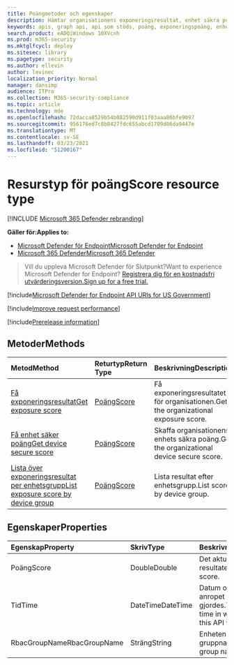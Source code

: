 ```yaml
---
title: Poängmetoder och egenskaper
description: Hämtar organisationens exponeringsresultat, enhet säkra poäng och exponeringsresultat per enhetsgrupp
keywords: apis, graph api, api som stöds, poäng, exponeringspoäng, enhet säker poäng, exponeringsresultat efter enhetsgrupp
search.product: eADQiWindows 10XVcnh
ms.prod: m365-security
ms.mktglfcycl: deploy
ms.sitesec: library
ms.pagetype: security
ms.author: ellevin
author: levinec
localization_priority: Normal
manager: dansimp
audience: ITPro
ms.collection: M365-security-compliance
ms.topic: article
ms.technology: mde
ms.openlocfilehash: 72dacca8529b54b082590d911f03aaa86bfe9097
ms.sourcegitcommit: 956176ed7c8b8427fdc655abcd1709d86da9447e
ms.translationtype: MT
ms.contentlocale: sv-SE
ms.lasthandoff: 03/23/2021
ms.locfileid: "51200167"
---
```

# <a name="score-resource-type"></a><span data-ttu-id="74e54-104">Resurstyp för poäng</span><span class="sxs-lookup"><span data-stu-id="74e54-104">Score resource type</span></span>

[!INCLUDE [Microsoft 365 Defender rebranding](../../includes/microsoft-defender.md)]


<span data-ttu-id="74e54-105">**Gäller för:**</span><span class="sxs-lookup"><span data-stu-id="74e54-105">**Applies to:**</span></span>
- [<span data-ttu-id="74e54-106">Microsoft Defender för Endpoint</span><span class="sxs-lookup"><span data-stu-id="74e54-106">Microsoft Defender for Endpoint</span></span>](https://go.microsoft.com/fwlink/?linkid=2154037)
- [<span data-ttu-id="74e54-107">Microsoft 365 Defender</span><span class="sxs-lookup"><span data-stu-id="74e54-107">Microsoft 365 Defender</span></span>](https://go.microsoft.com/fwlink/?linkid=2118804)

> <span data-ttu-id="74e54-108">Vill du uppleva Microsoft Defender för Slutpunkt?</span><span class="sxs-lookup"><span data-stu-id="74e54-108">Want to experience Microsoft Defender for Endpoint?</span></span> [<span data-ttu-id="74e54-109">Registrera dig för en kostnadsfri utvärderingsversion.</span><span class="sxs-lookup"><span data-stu-id="74e54-109">Sign up for a free trial.</span></span>](https://www.microsoft.com/microsoft-365/windows/microsoft-defender-atp?ocid=docs-wdatp-exposedapis-abovefoldlink) 

[!include[Microsoft Defender for Endpoint API URIs for US Government](../../includes/microsoft-defender-api-usgov.md)]

[!include[Improve request performance](../../includes/improve-request-performance.md)]


[!include[Prerelease information](../../includes/prerelease.md)]

## <a name="methods"></a><span data-ttu-id="74e54-110">Metoder</span><span class="sxs-lookup"><span data-stu-id="74e54-110">Methods</span></span>

<span data-ttu-id="74e54-111">Metod</span><span class="sxs-lookup"><span data-stu-id="74e54-111">Method</span></span> |<span data-ttu-id="74e54-112">Returtyp</span><span class="sxs-lookup"><span data-stu-id="74e54-112">Return Type</span></span> |<span data-ttu-id="74e54-113">Beskrivning</span><span class="sxs-lookup"><span data-stu-id="74e54-113">Description</span></span>
:---|:---|:---
[<span data-ttu-id="74e54-114">Få exponeringsresultat</span><span class="sxs-lookup"><span data-stu-id="74e54-114">Get exposure score</span></span>](get-exposure-score.md) | [<span data-ttu-id="74e54-115">Poäng</span><span class="sxs-lookup"><span data-stu-id="74e54-115">Score</span></span>](score.md) | <span data-ttu-id="74e54-116">Få exponeringsresultatet för organisationen.</span><span class="sxs-lookup"><span data-stu-id="74e54-116">Get the organizational exposure score.</span></span>
[<span data-ttu-id="74e54-117">Få enhet säker poäng</span><span class="sxs-lookup"><span data-stu-id="74e54-117">Get device secure score</span></span>](get-device-secure-score.md) | [<span data-ttu-id="74e54-118">Poäng</span><span class="sxs-lookup"><span data-stu-id="74e54-118">Score</span></span>](score.md) | <span data-ttu-id="74e54-119">Skaffa organisationens enhets säkra poäng.</span><span class="sxs-lookup"><span data-stu-id="74e54-119">Get the organizational device secure score.</span></span>
[<span data-ttu-id="74e54-120">Lista över exponeringsresultat per enhetsgrupp</span><span class="sxs-lookup"><span data-stu-id="74e54-120">List exposure score by device group</span></span>](get-machine-group-exposure-score.md)| [<span data-ttu-id="74e54-121">Poäng</span><span class="sxs-lookup"><span data-stu-id="74e54-121">Score</span></span>](score.md) | <span data-ttu-id="74e54-122">Lista resultat efter enhetsgrupp.</span><span class="sxs-lookup"><span data-stu-id="74e54-122">List scores by device group.</span></span>

## <a name="properties"></a><span data-ttu-id="74e54-123">Egenskaper</span><span class="sxs-lookup"><span data-stu-id="74e54-123">Properties</span></span>

<span data-ttu-id="74e54-124">Egenskap</span><span class="sxs-lookup"><span data-stu-id="74e54-124">Property</span></span> |  <span data-ttu-id="74e54-125">Skriv</span><span class="sxs-lookup"><span data-stu-id="74e54-125">Type</span></span>    |   <span data-ttu-id="74e54-126">Beskrivning</span><span class="sxs-lookup"><span data-stu-id="74e54-126">Description</span></span>
:---|:---|:---
<span data-ttu-id="74e54-127">Poäng</span><span class="sxs-lookup"><span data-stu-id="74e54-127">Score</span></span> | <span data-ttu-id="74e54-128">Double</span><span class="sxs-lookup"><span data-stu-id="74e54-128">Double</span></span> | <span data-ttu-id="74e54-129">Det aktuella resultatet.</span><span class="sxs-lookup"><span data-stu-id="74e54-129">The current score.</span></span>
<span data-ttu-id="74e54-130">Tid</span><span class="sxs-lookup"><span data-stu-id="74e54-130">Time</span></span> | <span data-ttu-id="74e54-131">DateTime</span><span class="sxs-lookup"><span data-stu-id="74e54-131">DateTime</span></span> | <span data-ttu-id="74e54-132">Datum och tid då anropet till API:et gjordes.</span><span class="sxs-lookup"><span data-stu-id="74e54-132">The date and time in which the call for this API was made.</span></span>
<span data-ttu-id="74e54-133">RbacGroupName</span><span class="sxs-lookup"><span data-stu-id="74e54-133">RbacGroupName</span></span> | <span data-ttu-id="74e54-134">Sträng</span><span class="sxs-lookup"><span data-stu-id="74e54-134">String</span></span> | <span data-ttu-id="74e54-135">Enhetens gruppnamn.</span><span class="sxs-lookup"><span data-stu-id="74e54-135">The device group name.</span></span>
